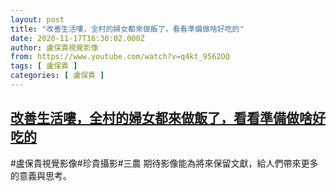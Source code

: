 ```yaml
---
layout: post
title: "改善生活嘍，全村的婦女都來做飯了，看看準備做啥好吃的"
date: 2020-11-17T16:30:02.000Z
author: 盧保貴視覺影像
from: https://www.youtube.com/watch?v=q4kt_9562OQ
tags: [ 盧保貴 ]
categories: [ 盧保貴 ]
---
```

<!--1605630602000-->
[改善生活嘍，全村的婦女都來做飯了，看看準備做啥好吃的](https://www.youtube.com/watch?v=q4kt_9562OQ)
------

<div>
#盧保貴視覺影像#珍貴攝影#三農 期待影像能為將來保留文獻，給人們帶來更多的意義與思考。
</div>
